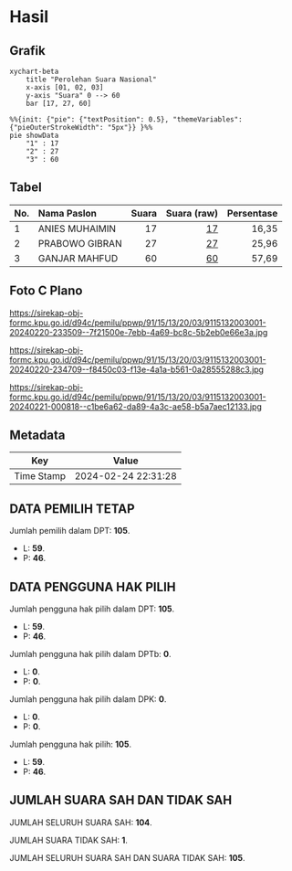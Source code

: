 # Hasil

## Grafik

```mermaid
xychart-beta
    title "Perolehan Suara Nasional"
    x-axis [01, 02, 03]
    y-axis "Suara" 0 --> 60
    bar [17, 27, 60]
```

```mermaid
%%{init: {"pie": {"textPosition": 0.5}, "themeVariables": {"pieOuterStrokeWidth": "5px"}} }%%
pie showData
    "1" : 17
    "2" : 27
    "3" : 60
```

## Tabel

| No. | Nama Paslon    | Suara | Suara (raw) | Persentase |
|:--- |:-------------- | -----:| -----------:| ----------:|
| 1   | ANIES MUHAIMIN | 17    | [17][p-1]   | 16,35      |
| 2   | PRABOWO GIBRAN | 27    | [27][p-2]   | 25,96      |
| 3   | GANJAR MAHFUD  | 60    | [60][p-3]   | 57,69      |


[p-1]: https://github.com/gigit-pemilu/pemilu-2024/blob/main/pilpres/hitung-suara/sub/91-papua/sub/15-waropen/sub/13-demba/sub/2003-aniboi/sub/001-tps/sub/paslon-1.txt
[p-2]: https://github.com/gigit-pemilu/pemilu-2024/blob/main/pilpres/hitung-suara/sub/91-papua/sub/15-waropen/sub/13-demba/sub/2003-aniboi/sub/001-tps/sub/paslon-2.txt
[p-3]: https://github.com/gigit-pemilu/pemilu-2024/blob/main/pilpres/hitung-suara/sub/91-papua/sub/15-waropen/sub/13-demba/sub/2003-aniboi/sub/001-tps/sub/paslon-3.txt

## Foto C Plano

https://sirekap-obj-formc.kpu.go.id/d94c/pemilu/ppwp/91/15/13/20/03/9115132003001-20240220-233509--7f21500e-7ebb-4a69-bc8c-5b2eb0e66e3a.jpg

https://sirekap-obj-formc.kpu.go.id/d94c/pemilu/ppwp/91/15/13/20/03/9115132003001-20240220-234709--f8450c03-f13e-4a1a-b561-0a28555288c3.jpg

https://sirekap-obj-formc.kpu.go.id/d94c/pemilu/ppwp/91/15/13/20/03/9115132003001-20240221-000818--c1be6a62-da89-4a3c-ae58-b5a7aec12133.jpg


## Metadata

| Key        | Value               |
| ---------- | ------------------- |
| Time Stamp | 2024-02-24 22:31:28 |


## DATA PEMILIH TETAP

Jumlah pemilih dalam DPT: **105**.
 * L: **59**.
 * P: **46**.

## DATA PENGGUNA HAK PILIH

Jumlah pengguna hak pilih dalam DPT: **105**.
 * L: **59**.
 * P: **46**.

Jumlah pengguna hak pilih dalam DPTb: **0**.
 * L: **0**.
 * P: **0**.

Jumlah pengguna hak pilih dalam DPK: **0**.
 * L: **0**.
 * P: **0**.

Jumlah pengguna hak pilih: **105**.
 * L: **59**.
 * P: **46**.

## JUMLAH SUARA SAH DAN TIDAK SAH

JUMLAH SELURUH SUARA SAH: **104**.

JUMLAH SUARA TIDAK SAH: **1**.

JUMLAH SELURUH SUARA SAH DAN SUARA TIDAK SAH: **105**.



